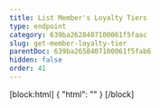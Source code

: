 ```yaml
---
title: List Member's Loyalty Tiers
type: endpoint
category: 639ba2628407100061f5faac
slug: get-member-loyalty-tier
parentDoc: 639ba2658407100061f5fab6
hidden: false
order: 41
---
```

[block:html]
{
  "html": "<style>\n[title=\"Toggle library\"] { \n  display: none; }\n.LanguagePicker-divider { \n  display: none; }\n.APISectionHeader3LN_-QIR0m7x {\n  display: none; }\n.LanguagePicker-languages1qVVo_v6AlP9 {\n  display: none; }\n</style>"
}
[/block]